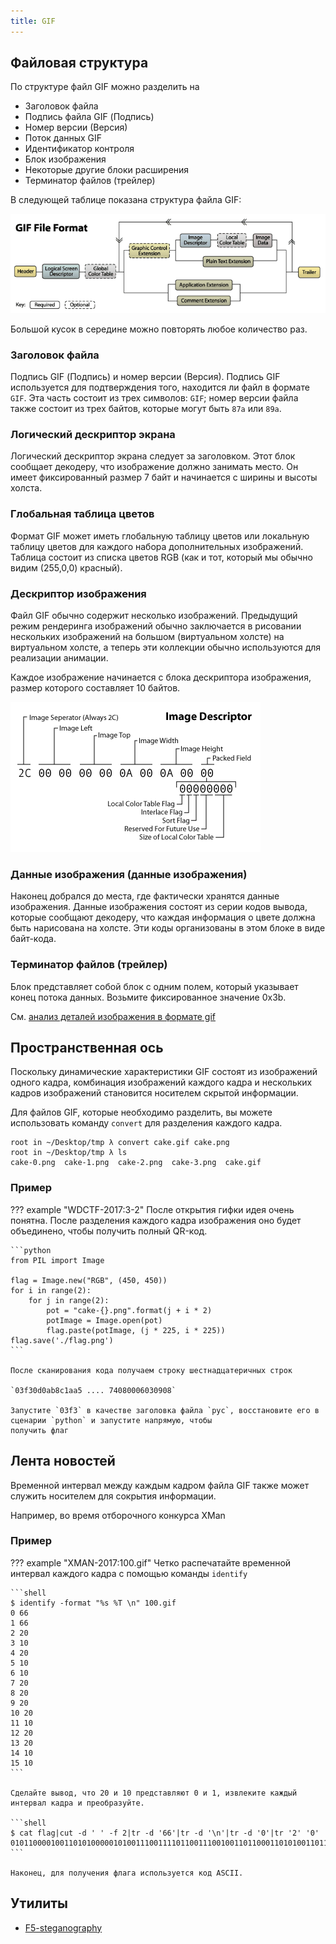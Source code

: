 ```yaml
---
title: GIF
---
```


## Файловая структура

По структуре файл GIF можно разделить на

- Заголовок файла
- Подпись файла GIF (Подпись)
- Номер версии (Версия)
- Поток данных GIF
- Идентификатор контроля
- Блок изображения
- Некоторые другие блоки расширения
- Терминатор файлов (трейлер)

В следующей таблице показана структура файла GIF:

![gif](../../assets/img/pictures/gif.png)

Большой кусок в середине можно повторять любое количество раз.

### Заголовок файла

Подпись GIF (Подпись) и номер версии (Версия). Подпись GIF используется для подтверждения того, находится ли файл в
формате `GIF`. Эта часть состоит из трех символов: `GIF`; номер версии файла также состоит из трех байтов, которые могут
быть `87a` или `89a`.

### Логический дескриптор экрана

Логический дескриптор экрана следует за заголовком. Этот блок сообщает декодеру, что изображение должно занимать место.
Он имеет фиксированный размер 7 байт и начинается с ширины и высоты холста.

### Глобальная таблица цветов

Формат GIF может иметь глобальную таблицу цветов или локальную таблицу цветов для каждого набора дополнительных
изображений. Таблица состоит из списка цветов RGB (как и тот, который мы обычно видим (255,0,0) красный).

### Дескриптор изображения

Файл GIF обычно содержит несколько изображений. Предыдущий режим рендеринга изображений обычно заключается в рисовании
нескольких изображений на большом (виртуальном холсте) на виртуальном холсте, а теперь эти коллекции обычно используются
для реализации анимации.

Каждое изображение начинается с блока дескриптора изображения, размер которого составляет 10 байтов.

![imagesdescription](../../assets/img/pictures/imagesdescription.png)

### Данные изображения (данные изображения)

Наконец добрался до места, где фактически хранятся данные изображения. Данные изображения состоят из серии кодов вывода,
которые сообщают декодеру, что каждая информация о цвете должна быть нарисована на холсте. Эти коды организованы в этом
блоке в виде байт-кода.

### Терминатор файлов (трейлер)

Блок представляет собой блок с одним полем, который указывает конец потока данных. Возьмите фиксированное значение 0x3b.

См. [анализ деталей изображения в формате gif](<http://www.jianshu.com/p/df52f1511cf8>)

## Пространственная ось

Поскольку динамические характеристики GIF состоят из изображений одного кадра, комбинация изображений каждого кадра и
нескольких кадров изображений становится носителем скрытой информации.

Для файлов GIF, которые необходимо разделить, вы можете использовать команду `convert` для разделения каждого кадра.

```shell
root in ~/Desktop/tmp λ convert cake.gif cake.png
root in ~/Desktop/tmp λ ls
cake-0.png  cake-1.png  cake-2.png  cake-3.png  cake.gif
```

### Пример

??? example "WDCTF-2017:3-2"
    После открытия гифки идея очень понятна. После разделения каждого кадра изображения оно будет объединено, чтобы 
    получить полный QR-код.

    ```python
    from PIL import Image
    
    flag = Image.new("RGB", (450, 450))
    for i in range(2):
        for j in range(2):
            pot = "cake-{}.png".format(j + i * 2)
            potImage = Image.open(pot)
            flag.paste(potImage, (j * 225, i * 225))
    flag.save('./flag.png')
    ```

    После сканирования кода получаем строку шестнадцатеричных строк

    `03f30d0ab8c1aa5 .... 74080006030908`

    Запустите `03f3` в качестве заголовка файла `pyc`, восстановите его в сценарии `python` и запустите напрямую, чтобы
    получить флаг

## Лента новостей

Временной интервал между каждым кадром файла GIF также может служить носителем для сокрытия информации.

Например, во время отборочного конкурса XMan

### Пример

??? example "XMAN-2017:100.gif"
    Четко распечатайте временной интервал каждого кадра с помощью команды `identify`

    ```shell
    $ identify -format "%s %T \n" 100.gif
    0 66
    1 66
    2 20
    3 10
    4 20
    5 10
    6 10
    7 20
    8 20
    9 20
    10 20
    11 10
    12 20
    13 20
    14 10
    15 10
    ```

    Сделайте вывод, что 20 и 10 представляют 0 и 1, извлеките каждый интервал кадра и преобразуйте.

    ```shell
    $ cat flag|cut -d ' ' -f 2|tr -d '66'|tr -d '\n'|tr -d '0'|tr '2' '0'
    0101100001001101010000010100111001111011001110010011011000110101001101110011010101100010011001010110010101100100001101000110010001100101011000010011000100111000011001000110010101100100001101000011011100110011001101010011011000110100001100110110000101100101011000110110011001100001001100110011010101111101#
    ```

    Наконец, для получения флага используется код ASCII.

## Утилиты

- [F5-steganography](<https://github.com/matthewgao/F5-steganography>)